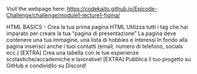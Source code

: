 Visit the webpage here: https://codekaito.github.io/Epicode-Challenge/challenge/module1-lecture1-figma/

HTML BASICS - Crea la tua prima pagina HTML
Utilizza tutti i tag che hai imparato per creare la tua “pagina di presentazione”
La pagina deve contenere una tua immagine, una lista di hobbies e interessi
In fondo alla pagina inserisci anche i tuoi contatti (email, numero di telefono, socials ecc.)
[EXTRA] Crea una tabella con le tue esperienze scolastiche/accademiche e lavorative!
[EXTRA] Pubblica il tuo progetto su GitHub e condividilo su Discord!
